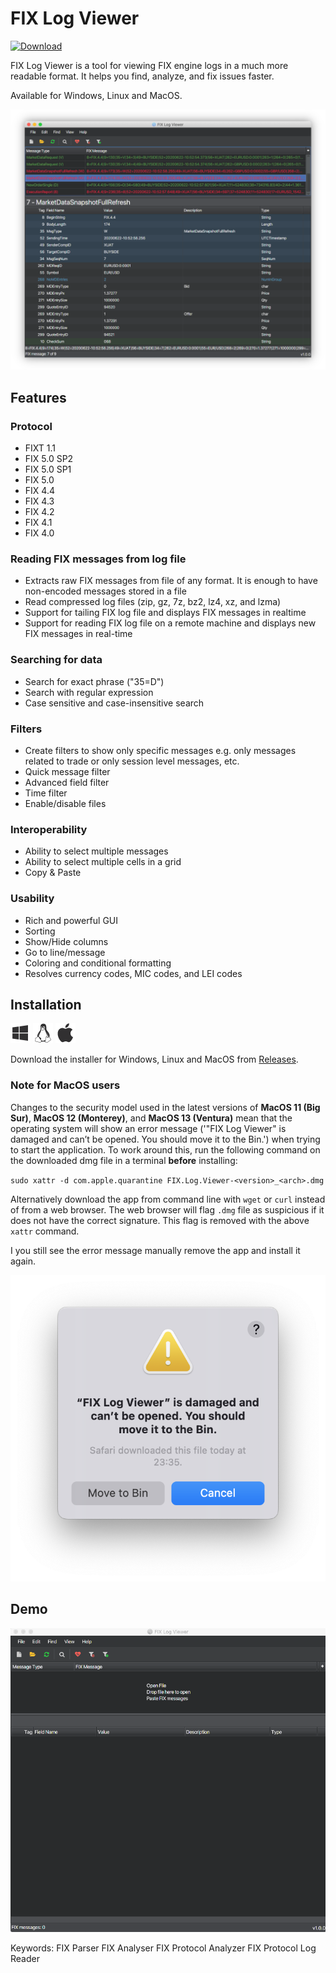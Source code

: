 # FIX Log Viewer
[![Download](https://img.shields.io/badge/Download-1.1.0-blue.svg)](https://github.com/apptastic-software/fix-log-viewer/releases/latest) 

FIX Log Viewer is a tool for viewing FIX engine logs in a much more readable format. It helps you find, analyze, and fix issues faster.

Available for Windows, Linux and MacOS.
 
![FIX Log Viewer draw selection](/assets/screenshot1.png)

## Features
### Protocol
* FIXT 1.1
* FIX 5.0 SP2
* FIX 5.0 SP1
* FIX 5.0
* FIX 4.4
* FIX 4.3
* FIX 4.2
* FIX 4.1
* FIX 4.0

### Reading FIX messages from log file
* Extracts raw FIX messages from file of any format. It is enough to have non-encoded messages stored in a file
* Read compressed log files (zip, gz, 7z, bz2, lz4, xz, and lzma)
* Support for tailing FIX log file and displays FIX messages in realtime
* Support for reading FIX log file on a remote machine and displays new FIX messages in real-time

### Searching for data
* Search for exact phrase ("35=D")
* Search with regular expression
* Case sensitive and case-insensitive search

### Filters
* Create filters to show only specific messages e.g. only messages related to trade or only session level messages, etc.
* Quick message filter
* Advanced field filter
* Time filter
* Enable/disable files

### Interoperability
* Ability to select multiple messages
* Ability to select multiple cells in a grid
* Copy & Paste

### Usability
* Rich and powerful GUI
* Sorting
* Show/Hide columns
* Go to line/message
* Coloring and conditional formatting
* Resolves currency codes, MIC codes, and LEI codes



## Installation

[![Windows](/assets/windows.png)](https://github.com/apptastic-software/fix-log-viewer/releases/latest) [![Linux](/assets/linux.png)](https://github.com/apptastic-software/fix-log-viewer/releases/latest) [![Mac](/assets/mac.png)](https://github.com/apptastic-software/fix-log-viewer/releases/latest)

Download the installer for Windows, Linux and MacOS from [Releases][1].

### Note for MacOS users
Changes to the security model used in the latest versions of **MacOS 11 (Big Sur)**, **MacOS 12 (Monterey)**, and **MacOS 13 (Ventura)** mean that the operating system will show an error message ('"FIX Log Viewer" is damaged and can’t be opened. You should move it to the Bin.') when trying to start the application. To work around this, run the following command on the downloaded dmg file in a terminal **before** installing:

`sudo xattr -d com.apple.quarantine FIX.Log.Viewer-<version>_<arch>.dmg`

Alternatively download the app from command line with `wget` or `curl` instead of from a web browser. The web browser will flag `.dmg` file as suspicious if it does not have the correct signature. This flag is removed with the above `xattr` command.

I you still see the error message manually remove the app and install it again.

![MacOS warning](/assets/macos-warning2.png)

## Demo
![FIX Log Viewer draw selection](/assets/screenshot2.gif)

Keywords: 
FIX Parser
FIX Analyser
FIX Protocol Analyzer
FIX Protocol Log Reader

[1]: https://github.com/apptastic-software/fix-log-viewer/releases/latest
